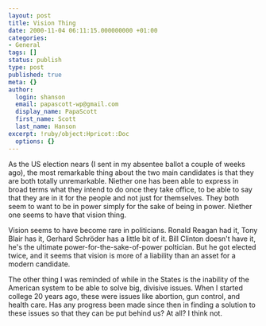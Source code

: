```yaml
---
layout: post
title: Vision Thing
date: 2000-11-04 06:11:15.000000000 +01:00
categories:
- General
tags: []
status: publish
type: post
published: true
meta: {}
author:
  login: shanson
  email: papascott-wp@gmail.com
  display_name: PapaScott
  first_name: Scott
  last_name: Hanson
excerpt: !ruby/object:Hpricot::Doc
  options: {}
---
```

<p>As the US election nears (I sent in my absentee ballot a couple of weeks ago), the most remarkable thing about the two main candidates is that they are both totally unremarkable. Niether one has been able to express in broad terms what they intend to do once they take office, to be able to say that they are in it for the people and not just for themselves. They both seem to want to be in power simply for the sake of being in power. Niether one seems to have that vision thing.</p>
<p>Vision seems to have become rare in politicians. Ronald Reagan had it, Tony Blair has it, Gerhard Schröder has a little bit of it. Bill Clinton doesn't have it, he's the ultimate power-for-the-sake-of-power poltician. But he got elected twice, and it seems that vision is more of a liability than an asset for a modern candidate.</p>
<p>The other thing I was reminded of while in the States is the inability of the American system to be able to solve big, divisive issues. When I started college 20 years ago, these were issues like abortion, gun control, and health care. Has any progress been made since then in finding a solution to these issues so that they can be put behind us? At all? I think not.</p>
